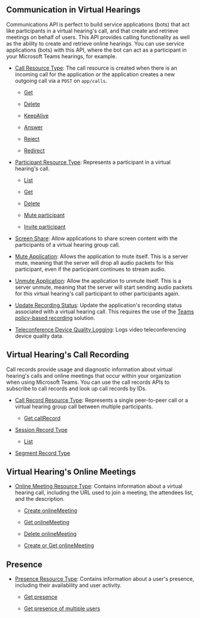 ## Communication in Virtual Hearings

Communications API is perfect to build service applications (bots) that act like participants in a virtual hearing's call, and that create and retrieve meetings on behalf of users. This API provides calling functionality as well as the ability to create and retrieve online hearings. You can use service applications (bots) with this API, where the bot can act as a participant in your Microsoft Teams hearings, for example.

* [Call Resource Type](https://docs.microsoft.com/en-us/graph/api/resources/call?view=graph-rest-1.0): The call resource is created when there is an incoming call for the application or the application creates a new outgoing call via a `POST` on `app/calls`.
  * [Get](https://docs.microsoft.com/en-us/graph/api/call-get?view=graph-rest-1.0)
  
  * [Delete](https://docs.microsoft.com/en-us/graph/api/call-delete?view=graph-rest-1.0)
  
  * [KeepAlive](https://docs.microsoft.com/en-us/graph/api/call-keepalive?view=graph-rest-1.0)
  
  * [Answer](https://docs.microsoft.com/en-us/graph/api/call-answer?view=graph-rest-1.0)
  
  * [Reject](https://docs.microsoft.com/en-us/graph/api/call-reject?view=graph-rest-1.0)
  
  * [Redirect](https://docs.microsoft.com/en-us/graph/api/call-redirect?view=graph-rest-1.0)

* [Participant Resource Type](https://docs.microsoft.com/en-us/graph/api/resources/participant?view=graph-rest-1.0): Represents a participant in a virtual hearing's call.
  * [List](https://docs.microsoft.com/en-us/graph/api/participant-get?view=graph-rest-1.0)

  * [Get](https://docs.microsoft.com/en-us/graph/api/participant-get?view=graph-rest-1.0)
  
  * [Delete](https://docs.microsoft.com/en-us/graph/api/participant-delete?view=graph-rest-1.0)
  
  * [Mute participant](https://docs.microsoft.com/en-us/graph/api/participant-invite?view=graph-rest-1.0)
  
  * [Invite participant](https://docs.microsoft.com/en-us/graph/api/participant-invite?view=graph-rest-1.0)

* [Screen Share](https://docs.microsoft.com/en-us/graph/api/call-changescreensharingrole?view=graph-rest-1.0&tabs=http): Allow applications to share screen content with the participants of a virtual hearing group call.

* [Mute Application](https://docs.microsoft.com/en-us/graph/api/call-mute?view=graph-rest-1.0&tabs=http): Allows the application to mute itself. This is a server mute, meaning that the server will drop all audio packets for this participant, even if the participant continues to stream audio.

* [Unmute Application](https://docs.microsoft.com/en-us/graph/api/call-unmute?view=graph-rest-1.0&tabs=http): Allow the application to unmute itself. This is a server unmute, meaning that the server will start sending audio packets for this virtual hearing's call participant to other participants again.

* [Update Recording Status](https://docs.microsoft.com/en-us/graph/api/call-updaterecordingstatus?view=graph-rest-1.0&tabs=http): Update the application's recording status associated with a virtual hearing call. This requires the use of the [Teams policy-based recording](https://docs.microsoft.com/en-us/MicrosoftTeams/teams-recording-policy) solution.

* [Teleconference Device Quality Logging](https://docs.microsoft.com/en-us/graph/api/call-logteleconferencedevicequality?view=graph-rest-1.0&tabs=http): Logs video teleconferencing device quality data.

## Virtual Hearing's Call Recording

Call records provide usage and diagnostic information about virtual hearing's calls and online meetings that occur within your organization when using Microsoft Teams. You can use the call records APIs to subscribe to call records and look up call records by IDs.

* [Call Record Resource Type](https://docs.microsoft.com/en-us/graph/api/resources/callrecords-callrecord?view=graph-rest-1.0): Represents a single peer-to-peer call or a virtual hearing group call between multiple participants.

  * [Get callRecord](https://docs.microsoft.com/en-us/graph/api/callrecords-callrecord-get?view=graph-rest-1.0)

* [Session Record Type](https://docs.microsoft.com/en-us/graph/api/resources/callrecords-session?view=graph-rest-1.0)

  * [List](https://docs.microsoft.com/en-us/graph/api/resources/callrecords-session?view=graph-rest-1.0)

* [Segment Record Type](https://docs.microsoft.com/en-us/graph/api/resources/callrecords-segment?view=graph-rest-1.0)

## Virtual Hearing's Online Meetings

* [Online Meeting Resource Type](https://docs.microsoft.com/en-us/graph/api/resources/onlinemeeting?view=graph-rest-1.0): Contains information about a virtual hearing call, including the URL used to join a meeting, the attendees list, and the description.
  
  * [Create onlineMeeting](https://docs.microsoft.com/en-us/graph/api/application-post-onlinemeetings?view=graph-rest-1.0)

  * [Get onlineMeeting](https://docs.microsoft.com/en-us/graph/api/onlinemeeting-get?view=graph-rest-1.0)

  * [Delete onlineMeeting](https://docs.microsoft.com/en-us/graph/api/onlinemeeting-delete?view=graph-rest-1.0)

  * [Create or Get onlineMeeting](https://docs.microsoft.com/en-us/graph/api/onlinemeeting-createorget?view=graph-rest-1.0)

## Presence

* [Presence Resource Type](https://docs.microsoft.com/en-us/graph/api/resources/presence?view=graph-rest-1.0): Contains information about a user's presence, including their availability and user activity.

  * [Get presence](https://docs.microsoft.com/en-us/graph/api/presence-get?view=graph-rest-1.0)

  * [Get presence of multiple users](https://docs.microsoft.com/en-us/graph/api/cloudcommunications-getpresencesbyuserid?view=graph-rest-1.0)